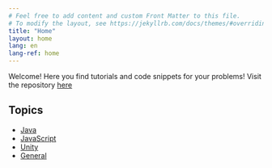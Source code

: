```yaml
---
# Feel free to add content and custom Front Matter to this file.
# To modify the layout, see https://jekyllrb.com/docs/themes/#overriding-theme-defaults
title: "Home"
layout: home
lang: en
lang-ref: home
---
```


Welcome! Here you find tutorials and code snippets for your problems!
Visit the repository [here](https://github.com/CodeDoctorDE/help)

## Topics

* [Java](/en/java)
* [JavaScript](/en/js)
* [Unity](/en/unity)
* [General](/en/general)
